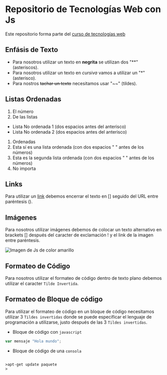 # Repositorio de Tecnologías Web con Js

Este repositorio forma parte del [curso de tecnologías web](https://github.com/adrianeguez/Tec_Web_Js_2016_B)

## Enfásis de Texto

* Para nosotros utilizar un texto en **negrita** se utilizan dos "**" (asteriscos).
* Para nosotros utilizar un texto en *cursiva* vamos a utilizar un "*" (asterisco).
* Para nostros ~~tachar un texto~~ necesitamos usar "~~" (tildes).


## Listas Ordenadas

1. El número 
2. De las listas 
  * Lista No ordenada 1 (dos espacios antes del anterisco)
  * Lista No ordenada 2 (dos espacios antes del anterisco)
1. Ordenadas 
  1. Esta sí es una lista ordenada (con dos espacios "  " antes de los números)
  1. Esta es la segunda lista ordenada (con dos espacios "  " antes de los números)
4. No importa 

## Links

Para utilizar un [link](https://github.com/adrianeguez/Tec_Web_Js_2016_B) debemos encerrar el texto en [] 
seguido del URL entre paréntesis ().

## Imágenes 

Para nosotros utilizar imágenes debemos de colocar un texto alternativo en brackets [] después del caracter de exclamación ! y el link de la imagen entre paréntesis.

![Imagen de Js de color amarillo](http://www.javatpoint.com/images/javascript/javascript_logo.png "Javascript")

## Formateo de Código

Para nosotros utilizar el formateo de código dentro de texto plano debemos utilizar el 
caracter `Tilde Invertida`.


## Formateo de Bloque de código

Para utilizar el formateo de código en un bloque de código necesitamos utilizar 3 `Tildes invertidas`
donde se puede especificar el lenguaje de programación a utilizarse, justo después de las 3 `Tildes invertidas`.

* Bloque de código con `javascript`
```javascript
var mensaje "Hola mundo";
```

* Bloque de código de una `consola`

```

>apt-get update paquete
>

```

